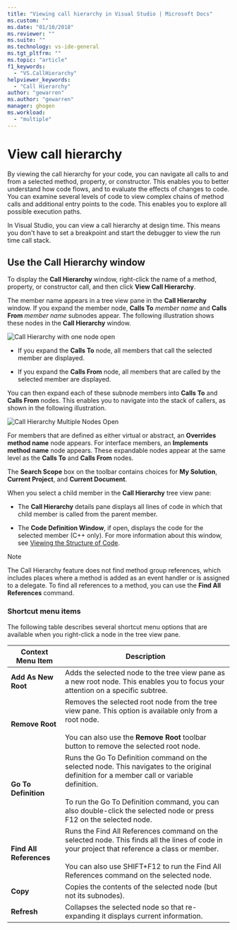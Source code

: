 ```yaml
---
title: "Viewing call hierarchy in Visual Studio | Microsoft Docs"
ms.custom: ""
ms.date: "01/10/2018"
ms.reviewer: ""
ms.suite: ""
ms.technology: vs-ide-general
ms.tgt_pltfrm: ""
ms.topic: "article"
f1_keywords: 
  - "VS.CallHierarchy"
helpviewer_keywords: 
  - "Call Hierarchy"
author: "gewarren"
ms.author: "gewarren"
manager: ghogen
ms.workload: 
  - "multiple"
---
```

# View call hierarchy

By viewing the call hierarchy for your code, you can navigate all calls to and from a selected method, property, or constructor. This enables you to better understand how code flows, and to evaluate the effects of changes to code. You can examine several levels of code to view complex chains of method calls and additional entry points to the code. This enables you to explore all possible execution paths.

In Visual Studio, you can view a call hierarchy at design time. This means you don't have to set a breakpoint and start the debugger to view the run time call stack.

## Use the Call Hierarchy window

To display the **Call Hierarchy** window, right-click the name of a method, property, or constructor call, and then click **View Call Hierarchy**.

The member name appears in a tree view pane in the **Call Hierarchy** window. If you expand the member node, **Calls To** *member name* and **Calls From** *member name* subnodes appear. The following illustration shows these nodes in the **Call Hierarchy** window.

![Call Hierarchy with one node open](../../ide/reference/media/onenode.png "OneNode")

- If you expand the **Calls To** node, all members that call the selected member are displayed.

- If you expand the **Calls From** node, all members that are called by the selected member are displayed.

You can then expand each of these subnode members into **Calls To** and **Calls From** nodes. This enables you to navigate into the stack of callers, as shown in the following illustration.

![Call Hierarchy Multiple Nodes Open](../../ide/media/multiplenodes.png "MultipleNodes")

For members that are defined as either virtual or abstract, an **Overrides method name** node appears. For interface members, an **Implements method name** node appears. These expandable nodes appear at the same level as the **Calls To** and **Calls From** nodes.

The **Search Scope** box on the toolbar contains choices for **My Solution**, **Current Project**, and **Current Document**.

When you select a child member in the **Call Hierarchy** tree view pane:

- The **Call Hierarchy** details pane displays all lines of code in which that child member is called from the parent member.

- The **Code Definition Window**, if open, displays the code for the selected member (C++ only). For more information about this window, see [Viewing the Structure of Code](../../ide/viewing-the-structure-of-code.md).

> [!NOTE]
> The Call Hierarchy feature does not find method group references, which includes places where a method is added as an event handler or is assigned to a delegate. To find all references to a method, you can use the **Find All References** command.

### Shortcut menu items

The following table describes several shortcut menu options that are available when you right-click a node in the tree view pane.

|Context Menu Item|Description|
|-----------------------|-----------------|
|**Add As New Root**|Adds the selected node to the tree view pane as a new root node. This enables you to focus your attention on a specific subtree.|
|**Remove Root**|Removes the selected root node from the tree view pane. This option is available only from a root node.<br /><br /> You can also use the **Remove Root** toolbar button to remove the selected root node.|
|**Go To Definition**|Runs the Go To Definition command on the selected node. This navigates to the original definition for a member call or variable definition.<br /><br /> To run the Go To Definition command, you can also double-click the selected node or press F12 on the selected node.|
|**Find All References**|Runs the Find All References command on the selected node. This finds all the lines of code in your project that reference a class or member.<br /><br /> You can also use SHIFT+F12 to run the Find All References command on the selected node.|
|**Copy**|Copies the contents of the selected node (but not its subnodes).|
|**Refresh**|Collapses the selected node so that re-expanding it displays current information.|
